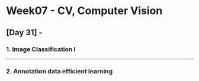 # Week07 - CV, Computer Vision

## [Day 31] - 

### 1. Image Classification I



---------

### 2. Annotation data efficient learning
